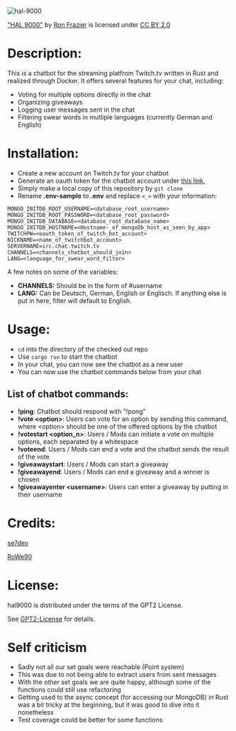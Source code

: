 ![hal-9000](https://live.staticflickr.com/1974/43234531050_c7a7f3ff1f.jpg)

["HAL 9000"](https://www.flickr.com/photos/tomronworldwide/43234531050) by [Ron Frazier](https://www.flickr.com/photos/tomronworldwide/) is licensed under [CC BY 2.0](https://creativecommons.org/licenses/by/2.0/#)
# Description: 
This is a chatbot for the streaming platfrom Twitch.tv written in Rust and realized through Docker.
It offers several features for your chat, including:
- Voting for multiple options directly in the chat
- Organizing giveaways
- Logging user messages sent in the chat
- Filtering swear words in mutliple languages (currently German and English)

# Installation: 
- Create a new account on Twitch.tv for your chatbot
- Generate an oauth token for the chatbot account under [this link.](https://twitchapps.com/tmi/)
- Simply make a local copy of this repository by ``` git clone ```
- Rename **.env-sample** to **.env** and replace ```<_>``` with your information:
```
MONGO_INITDB_ROOT_USERNAME=<database_root_username>
MONGO_INITDB_ROOT_PASSWORD=<database_root_password>
MONGO_INITDB_DATABASE=<database_root_database_name>
MONGO_INITDB_HOSTNAME=<Hostname-_of_mongoDb_host_as_seen_by_app>
TWITCHPW=<oauth_token_of_twitch_bot_account>
NICKNAME=<name_of_twitchbot_account>
SERVERNAME=irc.chat.twitch.tv
CHANNELS=<channels_chatbot_should_join>
LANG=<language_for_swear_word_filter>
```
A few notes on some of the variables:

- **CHANNELS:** Should be in the form of #username
- **LANG:** Can be Deutsch, German, English or Englisch. If anything else is put in here, filter will default to English.

# Usage: 
- ```cd``` into the directory of the checked out repo
- Use ```cargo run``` to start the chatbot
- In your chat, you can now see the chatbot as a new user
- You can now use the chatbot commands below from your chat

## List of chatbot commands:
- **!ping**: Chatbot should respond with "!pong"
- **!vote <option\>**: Users can vote for an option by sending this command, where <option\> should be one of the offered options by the chatbot
- **!votestart <option_n\>**: Users / Mods can initiate a vote on multiple options, each separated by a whitespace
- **!voteend**: Users / Mods can end a vote and the chatbot sends the result of the vote
- **!giveawaystart**: Users / Mods can start a giveaway
- **!giveawayend**: Users / Mods can end a giveaway and a winner is chosen
- **!giveawayenter <username\>**: Users can enter a giveaway by putting in their username


# Credits: 

[se7dev](https://github.com/se7dev)

[RoWe90](https://github.com/RoWe90)

# License: 
hal9000 is distributed under the terms of the GPT2 License.

See [GPT2-License](https://www.gnu.org/licenses/old-licenses/gpl-2.0.html) for details.

# Self criticism
- Sadly not all our set goals were reachable (Point system)
- This was due to not being able to extract users from sent messages
- With the other set goals we are quite happy, although some of the functions could still use refactoring
- Getting used to the async concept (for accessing our MongoDB) in Rust was a bit tricky at the beginning, 
but it was good to dive into it nonetheless
- Test coverage could be better for some functions
